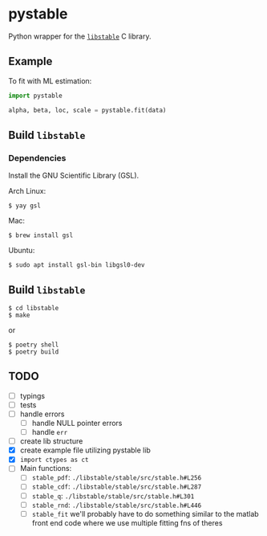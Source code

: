 # pystable

Python wrapper for the [`libstable`](https://www.jstatsoft.org/article/view/v078i01) C library.

## Example

To fit with ML estimation:

```python
import pystable

alpha, beta, loc, scale = pystable.fit(data)
```

## Build `libstable`
### Dependencies
Install the GNU Scientific Library (GSL).

Arch Linux:
```
$ yay gsl
```

Mac:
```
$ brew install gsl
```

Ubuntu:
```
$ sudo apt install gsl-bin libgsl0-dev
```

## Build `libstable`
```
$ cd libstable
$ make
```

or

```
$ poetry shell
$ poetry build
```



## TODO
- [ ] typings
- [ ] tests
- [ ] handle errors
  - [ ] handle NULL pointer errors
  - [ ] handle `err`
- [ ] create lib structure
- [x] create example file utilizing pystable lib
- [x] `import ctypes as ct`
- [ ] Main functions:
  - [ ] `stable_pdf`: `./libstable/stable/src/stable.h#L256`
  - [ ] `stable_cdf`: `./libstable/stable/src/stable.h#L287`
  - [ ] `stable_q`: `./libstable/stable/src/stable.h#L301`
  - [ ] `stable_rnd`: `./libstable/stable/src/stable.h#L446`
  - [ ] `stable_fit` we'll probably have to do something similar to the matlab front end code where we use multiple fitting fns of theres
